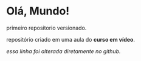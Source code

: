 # __Olá, Mundo!__
 primeiro repositorio versionado.
 
repositório criado em uma aula do **curso em vídeo**.

*essa linha foi alterada diretamente no github.*
